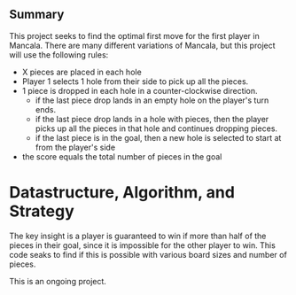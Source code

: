 ## Summary
This project seeks to find the optimal first move for the first player in
Mancala. There are many different variations of Mancala, but this project will use 
the following rules:

- X pieces are placed in each hole
- Player 1 selects 1 hole from their side to pick up all the pieces.
- 1 piece is dropped in each hole in a counter-clockwise direction.
    - if the last piece drop lands in an empty hole on the player's turn ends.
    - if the last piece drop lands in a hole with pieces, then the player picks up all the pieces in that hole and continues dropping pieces.
    - if the last piece is in the goal, then a new hole is selected to start at from the player's side
- the score equals the total number of pieces in the goal

# Datastructure, Algorithm, and Strategy
The key insight is a player is guaranteed to win if more than half of the pieces
in their goal, since it is impossible for the other player to win. This code
seaks to find if this is possible with various board sizes and number of pieces.

This is an ongoing project.
